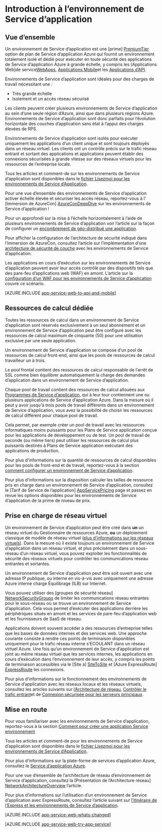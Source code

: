 <properties 
    pageTitle="Introduction à l’environnement de Service d’application" 
    description="Obtenir des informations sur la fonctionnalité de l’environnement de Service d’application qui fournit des unités d’échelle sécurisée, joints VNet et dédié pour toutes vos applications en cours d’exécution." 
    services="app-service" 
    documentationCenter="" 
    authors="stefsch" 
    manager="wpickett" 
    editor=""/>

<tags 
    ms.service="app-service" 
    ms.workload="na" 
    ms.tgt_pltfrm="na" 
    ms.devlang="na" 
    ms.topic="article" 
    ms.date="10/04/2016"
    ms.author="stefsch"/>

# <a name="introduction-to-app-service-environment"></a>Introduction à l’environnement de Service d’application

## <a name="overview"></a>Vue d’ensemble ##
Un environnement de Service d’application est une [prime] [ PremiumTier] option de plan de Service d’application Azure qui fournit un environnement totalement isolé et dédié pour exécuter en toute sécurité des applications de Service d’application Azure à grande échelle, y compris les [Applications Web]de service[WebApps], [Applications Mobile][MobileApps]et les [Applications d’API][APIApps].  

Environnements de Service d’application sont idéales pour des charges de travail nécessitant une :

- Très grande échelle
- Isolement et un accès réseau sécurisé

Les clients peuvent créer plusieurs environnements de Service d’application au sein d’une seule région d’Azure, ainsi que dans plusieurs régions Azure.  Environnements de Service d’application sont donc parfaits pour l’évolution horizontale des couches d’application sans état à l’appui des charges élevées de RPS.

Environnements de Service d’application sont isolés pour exécuter uniquement les applications d’un client unique et sont toujours déployés dans un réseau virtuel.  Les clients ont un contrôle précis sur le trafic réseau entrant et sortant des applications et applications peuvent établir des connexions sécurisées à grande vitesse sur des réseaux virtuels pour les ressources de l’entreprise locale.

Tous les articles et comment-de sur les environnements de Service d’application sont disponibles dans le [fichier Lisezmoi pour les environnements de Service d’Application](../app-service/app-service-app-service-environments-readme.md).

Pour une vue d’ensemble des environnements de Service d’application activer échelle élevée et sécuriser les accès réseau, reportez-vous à l' [Immersion de AzureCon] [ AzureConDeepDive] sur les environnements de Service d’application !

Pour un approfondi sur la mise à l’échelle horizontalement à l’aide de plusieurs environnements de Service d’application voir l’article sur la façon de configurer un [encombrement de géo-distribué une application][GeodistributedAppFootprint].

Pour afficher la configuration de l’architecture de sécurité indiqué dans l’immersion de AzureCon, consultez l’article sur l’implémentation d’une [architecture de sécurité de couche](app-service-app-service-environment-layered-security.md) avec les environnements de Service d’application.

Les applications en cours d’exécution sur les environnements de Service d’application peuvent avoir leur accès contrôlé par des dispositifs tels que des pare-feu d’applications web (WAF) en amont.  L’article sur la [configuration d’un WAF pour les environnements de Service d’application](app-service-app-service-environment-web-application-firewall.md) couvre ce scénario. 

[AZURE.INCLUDE [app-service-web-to-api-and-mobile](../../includes/app-service-web-to-api-and-mobile.md)] 

## <a name="dedicated-compute-resources"></a>Ressources de calcul dédiée ##
Toutes les ressources de calcul dans un environnement de Service d’application sont réservés exclusivement à un seul abonnement et un environnement de Service d’application peut être configuré avec les ressources de calcul maximum de cinquante (50) pour une utilisation exclusive par une seule application.

Un environnement de Service d’application se compose d’un pool de ressources de calcul front-end, ainsi que les pools de ressources de calcul travailleur un à trois. 

Le pool frontal contient des ressources de calcul responsable de l’arrêt de SSL comme bien équilibrer automatiquement la charge des demandes d’application dans un environnement de Service d’application. 

Chaque pool de travail contient des ressources de calcul allouées aux [Programmes de Service d’application][AppServicePlan], qui à leur tour contiennent une ou plusieurs applications de Service d’application Azure.  Dans la mesure où il peut y avoir jusqu'à trois pools de travail différents dans un environnement de Service d’application, vous avez la possibilité de choisir les ressources de calcul différent pour chaque pool de travail.  

Cela permet, par exemple créer un pool de travail avec les ressources informatiques moins puissants pour les Plans de Service application conçue pour les applications de développement ou de test.  Un pool de travail de seconde (ou même tiers) peut utiliser les ressources de calcul plus puissants destinés à Plans de Service application exécutant des applications de production.

Pour plus d’informations sur la quantité de ressources de calcul disponibles pour les pools de front-end et de travail, reportez-vous à la section [comment configurer un environnement de Service d’application][HowToConfigureanAppServiceEnvironment].  

Pour plus d’informations sur la disposition calculer les tailles de ressource pris en charge dans un environnement de Service d’application, consultez le [Tarif de Service de l’application] [ AppServicePricing] page et passez en revue les options disponibles pour les environnements de Service d’application de la prime de niveau de prix.

## <a name="virtual-network-support"></a>Prise en charge de réseau virtuel ##
Un environnement de Service d’application peut être créé dans **un** un réseau virtuel du Gestionnaire de ressources Azure, **ou** un déploiement classique de modèle de réseau virtuel ([plus d’informations sur les réseaux virtuels][MoreInfoOnVirtualNetworks]).  Dans la mesure où il existe toujours un environnement de Service d’application dans un réseau virtuel, et plus précisément dans un sous-réseau d’un réseau virtuel, vous pouvez exploiter les fonctionnalités de sécurité des réseaux virtuels pour contrôler les communications réseau entrantes et sortantes.  

Un environnement de Service d’application peut être soit ouvert avec une adresse IP publique, ou interne en vis-à-vis avec uniquement une adresse Azure interne charge Équilibrage (ILB) sur Internet.

Vous pouvez utiliser des [groupes de sécurité réseau] [ NetworkSecurityGroups] de limiter les communications réseau entrantes pour le sous-réseau où se trouve un environnement de Service d’application.  Cela vous permet d’exécuter des applications derrière les périphériques situés en amont et les services de pare-feu d’application web et les fournisseurs de SaaS de réseau.

Applications doivent souvent accéder à des ressources d’entreprise telles que les bases de données internes et des services web.  Une approche courante consiste à rendre ces points de terminaison disponibles uniquement pour le trafic réseau interne s’ECOULANT dans un réseau virtuel Azure.  Une fois qu’un environnement de Service d’application est joint au même réseau virtuel que les services internes, les applications en cours d’exécution dans l’environnement de leur accès, y compris les points de terminaison accessibles via le [Site à] [ SiteToSite] et [Azure ExpressRoute] [ ExpressRoute] les connexions.

Pour plus d’informations sur le fonctionnement des environnements de Service d’application avec les réseaux locaux et les réseaux virtuels, consultez les articles suivants sur [l’Architecture de réseau][NetworkArchitectureOverview], [Contrôler le trafic entrant][ControllingInboundTraffic]et de [Connexion sécurisée pour les serveurs principaux][SecurelyConnectingToBackends]. 

## <a name="getting-started"></a>Mise en route

Pour vous familiariser avec les environnements de Service d’application, reportez-vous à la section [Comment pour créer une application Service environnement][HowToCreateAnAppServiceEnvironment]

Tous les articles et comment-de pour les environnements de Service d’application sont disponibles dans le [fichier Lisezmoi pour les environnements de Service d’Application](../app-service/app-service-app-service-environments-readme.md).

Pour plus d’informations sur la plate-forme de services d’application Azure, consultez le [Service d’application Azure][AzureAppService].

Pour une vue d’ensemble de l’architecture de réseau d’environnement de Service d’application, consultez la [Présentation de l’Architecture réseau] [ NetworkArchitectureOverview] l’article.

Pour plus d’informations sur l’utilisation d’un environnement de Service d’application avec ExpressRoute, consultez l’article suivant sur [l’itinéraire de l’Express et les environnements de Service d’application][NetworkConfigDetailsForExpressRoute].

[AZURE.INCLUDE [app-service-web-whats-changed](../../includes/app-service-web-whats-changed.md)]

[AZURE.INCLUDE [app-service-web-try-app-service](../../includes/app-service-web-try-app-service.md)]

<!-- LINKS -->
[PremiumTier]: http://azure.microsoft.com/pricing/details/app-service/
[MoreInfoOnVirtualNetworks]: https://azure.microsoft.com/documentation/articles/virtual-networks-faq/
[AppServicePlan]: http://azure.microsoft.com/documentation/articles/azure-web-sites-web-hosting-plans-in-depth-overview/
[HowToCreateAnAppServiceEnvironment]: http://azure.microsoft.com/documentation/articles/app-service-web-how-to-create-an-app-service-environment/
[AzureAppService]: http://azure.microsoft.com/documentation/articles/app-service-value-prop-what-is/
[WebApps]: http://azure.microsoft.com/documentation/articles/app-service-web-overview/
[MobileApps]: http://azure.microsoft.com/documentation/articles/app-service-mobile-value-prop-preview/
[APIApps]: http://azure.microsoft.com/documentation/articles/app-service-api-apps-why-best-platform/
[LogicApps]: http://azure.microsoft.com/documentation/articles/app-service-logic-what-are-logic-apps/
[AzureConDeepDive]:  https://azure.microsoft.com/documentation/videos/azurecon-2015-deploying-highly-scalable-and-secure-web-and-mobile-apps/
[GeodistributedAppFootprint]:  https://azure.microsoft.com/documentation/articles/app-service-app-service-environment-geo-distributed-scale/
[NetworkSecurityGroups]: https://azure.microsoft.com/documentation/articles/virtual-networks-nsg/
[SiteToSite]: https://azure.microsoft.com/documentation/articles/vpn-gateway-site-to-site-create/
[ExpressRoute]: http://azure.microsoft.com/services/expressroute/
[HowToConfigureanAppServiceEnvironment]:  http://azure.microsoft.com/documentation/articles/app-service-web-configure-an-app-service-environment/
[ControllingInboundTraffic]:  https://azure.microsoft.com/documentation/articles/app-service-app-service-environment-control-inbound-traffic/
[SecurelyConnectingToBackends]:  https://azure.microsoft.com/documentation/articles/app-service-app-service-environment-securely-connecting-to-backend-resources/
[NetworkArchitectureOverview]:  https://azure.microsoft.com/documentation/articles/app-service-app-service-environment-network-architecture-overview/
[NetworkConfigDetailsForExpressRoute]:  https://azure.microsoft.com/documentation/articles/app-service-app-service-environment-network-configuration-expressroute/
[AppServicePricing]: http://azure.microsoft.com/pricing/details/app-service/ 

<!-- IMAGES -->

 
